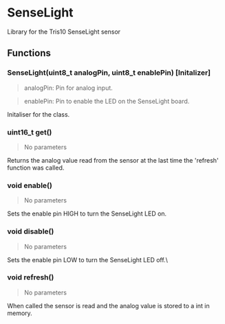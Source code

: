 # SenseLight
Library for the Tris10 SenseLight sensor


## Functions

### SenseLight(uint8_t analogPin, uint8_t enablePin) [Initalizer]
> analogPin: Pin for analog input.

> enablePin: Pin to enable the LED on the SenseLight board.

Initaliser for the class.

### uint16_t get()
> No parameters

Returns the analog value read from the sensor at the last time the 'refresh' function was called.

### void enable()
> No parameters

Sets the enable pin HIGH to turn the SenseLight LED on.

### void disable()
> No parameters

Sets the enable pin LOW to turn the SenseLight LED off.\

### void refresh()

> No parameters

When called the sensor is read and the analog value is stored to a int in memory.
